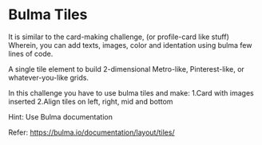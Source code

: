 # Bulma Tiles

It is similar to the card-making challenge, (or profile-card like stuff)
Wherein, you can add texts, images, color and identation using bulma few lines of code.

A single tile element to build 2-dimensional Metro-like, Pinterest-like, or whatever-you-like grids.

In this challenge you have to use bulma tiles and make:
1.Card with images inserted
2.Align tiles on left, right, mid and bottom

 Hint: Use Bulma documentation

Refer: https://bulma.io/documentation/layout/tiles/
